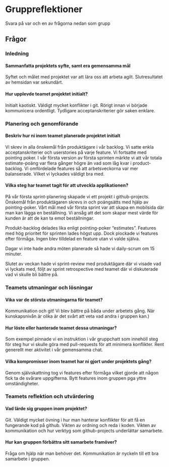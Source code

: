 # Gruppreflektioner

Svara på var och en av frågorna nedan som grupp

## Frågor

### Inledning

#### Sammanfatta projektets syfte, samt era gemensamma mål
Syftet och målet med projektet var att lära oss att arbeta agilt. Slutresultatet av hemsidan var sekundärt.

#### Hur upplevde teamet projektet initialt?
Initialt kaotiskt. Väldigt mycket konflikter i git. Rörigt innan vi började kommunicera ordentligt. Tydligare acceptanskriterier gör saken enklare.

### Planering och genomförande

#### Beskriv hur ni inom teamet planerade projektet initialt
Vi skrev in alla önskemål från produktägare i vår backlog. 
Vi satte enkla acceptanskriterier och userstories på varje feature.
Vi fortsatte med pointing poker. I vår första version av första sprinten märkte vi att vår totala estimate-poäng var flera gånger högre än vad som låg kvar i product-backlog. 
Vi omfördelade features så att arbetsveckorna var mer balanserade. Vilket vi lyckades väldigt bra med.


#### Vilka steg har teamet tagit för att utveckla applikationen?
På vår första sprint-planering skapade vi ett projekt i github-projects. Önskemål från produktägaren skrevs in och poängsätts med hjälp av pointing-poker.
Vårt mål med vår första sprint var att skapa en mobilsida där man kan lägga en beställning. Vi ansåg att det som skapar mest värde för kunden är att de kan ta emot beställningar.

Produkt-backlog delades lika enligt pointing-poker “estimates”. Features med hög prioritet för sprinten lades högst upp. Dock plockade vi features efter förmåga. Ingen blev tilldelad en feature utan vi valde själva.

Dagar vi inte hade andra möten planerade så hade vi daily-scrum om 15 minuter. 


Slutet av veckan hade vi sprint-review med produktägare där vi visade vad vi lyckats med, följt av sprint retrospective med teamet där vi diskuterade vad vi skulle bli bättre på.

### Teamets utmaningar och lösningar

#### Vika var de största utmaningarna för teamet?
Kommunikation och git!
Vi blev bättre på båda under arbetets gång. När kunskapsnivån är olika är det svårt att veta vad andra i gruppen kan.)

#### Hur löste eller hanterade teamet dessa utmaningar?
Som exempel pinnade vi en instruktion i vår gruppchatt som innehöll steg för steg hur vi skulle göra med pull-requests för att minimera konflikter.
Rent generellt mer aktivitet i vår gemensamma chat.

#### Vilka kompromisser inom teamet har ni gjort under projektets gång?
Genom självskattning tog vi features efter förmåga vilket gjorde att någon fick ta de svårare uppgifterna. Bytt features inom gruppen pga yttre omständigheter.

### Teamets reflektion och utvärdering

#### Vad lärde sig gruppen inom projektet?
Git. Väldigt mycket övning i hur man hanterar konflikter för att få en fungerande kod på github.
Vikten av ordning och reda i koden. Vikten av kommunikation och hur verktyg som github-projects underlättar samarbete.

#### Hur kan gruppen förbättra sitt samarbete framöver?
Fråga om hjälp när man behöver det. Kommunikation är nyckeln till ett bra samarbete i gruppen.

